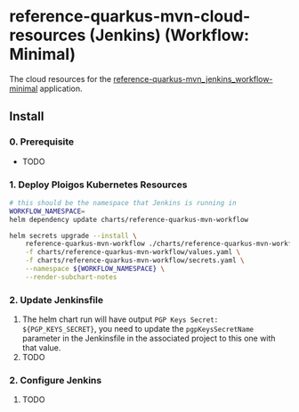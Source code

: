 # reference-quarkus-mvn-cloud-resources (Jenkins) (Workflow: Minimal)
The cloud resources for the [reference-quarkus-mvn_jenkins_workflow-minimal](http://gitea.tssc.rht-set.com/ploigos-reference-applications/reference-quarkus-mvn_jenkins_workflow-minimal) application.

## Install

### 0. Prerequisite

* TODO

### 1. Deploy Ploigos Kubernetes Resources

```bash
# this should be the namespace that Jenkins is running in
WORKFLOW_NAMESPACE=
helm dependency update charts/reference-quarkus-mvn-workflow

helm secrets upgrade --install \
    reference-quarkus-mvn-workflow ./charts/reference-quarkus-mvn-workflow \
    -f charts/reference-quarkus-mvn-workflow/values.yaml \
    -f charts/reference-quarkus-mvn-workflow/secrets.yaml \
    --namespace ${WORKFLOW_NAMESPACE} \
    --render-subchart-notes
```

### 2. Update Jenkinsfile

1. The helm chart run will have output `PGP Keys Secret: ${PGP_KEYS_SECRET}`, you need to update
the `pgpKeysSecretName` parameter in the Jenkinsfile in the associated project to this one
with that value.
2. TODO

### 2. Configure Jenkins

1. TODO
